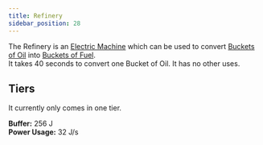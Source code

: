 ```yaml
---
title: Refinery
sidebar_position: 28
---
```


The Refinery is an [Electric Machine](Electric-Machines) which can be used to convert [Buckets of Oil](Bucket-of-Oil) into [Buckets of Fuel](Bucket-of-Fuel).  
It takes 40 seconds to convert one Bucket of Oil. It has no other uses.

## Tiers

It currently only comes in one tier.  

**Buffer:** 256 J  
**Power Usage:** 32 J/s  
